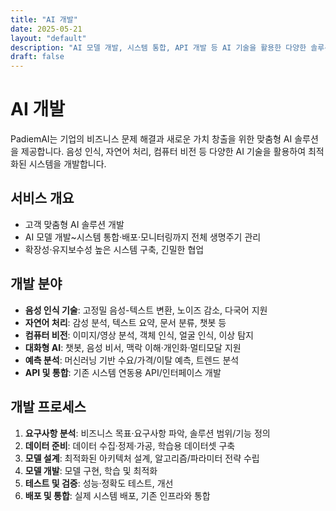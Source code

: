 ```yaml
---
title: "AI 개발"
date: 2025-05-21
layout: "default"
description: "AI 모델 개발, 시스템 통합, API 개발 등 AI 기술을 활용한 다양한 솔루션을 제공합니다. 고객의 요구사항에 맞는 최적의 AI 솔루션을 개발해 드립니다."
draft: false
---
```


# AI 개발

PadiemAI는 기업의 비즈니스 문제 해결과 새로운 가치 창출을 위한 맞춤형 AI 솔루션을 제공합니다. 음성 인식, 자연어 처리, 컴퓨터 비전 등 다양한 AI 기술을 활용하여 최적화된 시스템을 개발합니다.

## 서비스 개요
- 고객 맞춤형 AI 솔루션 개발
- AI 모델 개발~시스템 통합·배포·모니터링까지 전체 생명주기 관리
- 확장성·유지보수성 높은 시스템 구축, 긴밀한 협업

## 개발 분야
- **음성 인식 기술**: 고정밀 음성-텍스트 변환, 노이즈 감소, 다국어 지원
- **자연어 처리**: 감성 분석, 텍스트 요약, 문서 분류, 챗봇 등
- **컴퓨터 비전**: 이미지/영상 분석, 객체 인식, 얼굴 인식, 이상 탐지
- **대화형 AI**: 챗봇, 음성 비서, 맥락 이해·개인화·멀티모달 지원
- **예측 분석**: 머신러닝 기반 수요/가격/이탈 예측, 트렌드 분석
- **API 및 통합**: 기존 시스템 연동용 API/인터페이스 개발

## 개발 프로세스
1. **요구사항 분석**: 비즈니스 목표·요구사항 파악, 솔루션 범위/기능 정의
2. **데이터 준비**: 데이터 수집·정제·가공, 학습용 데이터셋 구축
3. **모델 설계**: 최적화된 아키텍처 설계, 알고리즘/파라미터 전략 수립
4. **모델 개발**: 모델 구현, 학습 및 최적화
5. **테스트 및 검증**: 성능·정확도 테스트, 개선
6. **배포 및 통합**: 실제 시스템 배포, 기존 인프라와 통합 